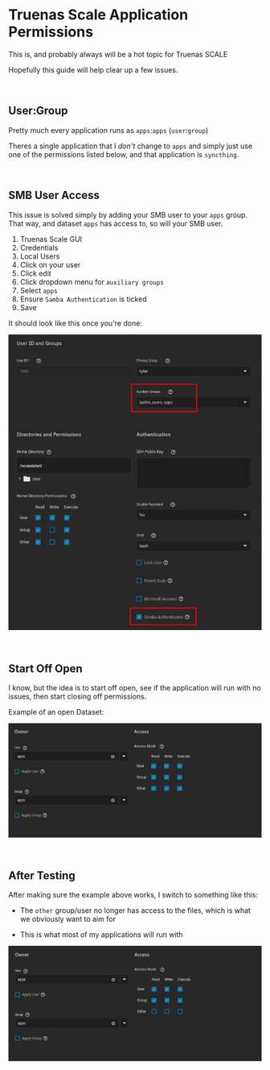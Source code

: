 # Truenas Scale Application Permissions

This is, and probably always will be a hot topic for Truenas SCALE

Hopefully this guide will help clear up a few issues. 

<br />

## User:Group

Pretty much every application runs as `apps`:`apps` (`user`:`group`)

Theres a single application that I _don't_ change to `apps` and simply just use one of the permissions listed below, and that application is `syncthing`.

<br />

## SMB User Access

This issue is solved simply by adding your SMB user to your `apps` group. That way, and dataset `apps` has access to, so will your SMB user.

1. Truenas Scale GUI
2. Credentials
3. Local Users
4. Click on your user
5. Click edit
6. Click dropdown menu for `auxiliary groups`
7. Select `apps`
8. Ensure `Samba Authentication` is ticked
9. Save


It should look like this once you're done:

![!Folder Structure: Open](images/smb.png)


<br />

## Start Off Open

I know, but the idea is to start off open, see if the application will run with no issues, then start closing off permissions.

Example of an open Dataset:

![!Folder Structure: Open](images/open.png)


<br />


## After Testing

After making sure the example above works, I switch to something like this:

- The `other` group/user no longer has access to the files, which is what we obviously want to aim for

- This is what most of my applications will run with 

![!Folder Structure: Open](images/closed.png)

<br />